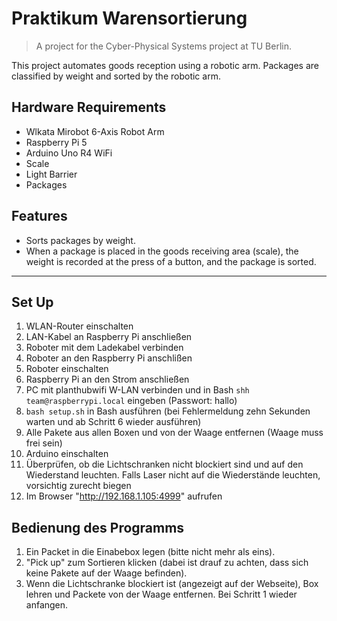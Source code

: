 # Praktikum Warensortierung

> A project for the Cyber-Physical Systems project at TU Berlin.

This project automates goods reception using a robotic arm. Packages are classified by weight and sorted by the robotic arm.

## Hardware Requirements

- Wlkata Mirobot 6-Axis Robot Arm
- Raspberry Pi 5
- Arduino Uno R4 WiFi
- Scale
- Light Barrier
- Packages

## Features

- Sorts packages by weight.
- When a package is placed in the goods receiving area (scale), the weight is recorded at the press of a button, and the package is sorted.

---

## Set Up
1.    WLAN-Router einschalten
2.    LAN-Kabel an Raspberry Pi anschließen
3.    Roboter mit dem Ladekabel verbinden
4.    Roboter an den Raspberry Pi anschlißen
5.    Roboter einschalten
6.    Raspberry Pi an den Strom anschließen
7.    PC mit planthubwifi W-LAN verbinden und in Bash `shh team@raspberrypi.local` eingeben (Passwort: hallo)
8.    `bash setup.sh` in Bash ausführen (bei Fehlermeldung zehn Sekunden warten und ab Schritt 6 wieder ausführen)
9.    Alle Pakete aus allen Boxen und von der Waage entfernen (Waage muss frei sein)
10.   Arduino einschalten 
11.   Überprüfen, ob die Lichtschranken nicht blockiert sind und auf den Wiederstand leuchten. Falls Laser nicht auf die Wiederstände leuchten, vorsichtig zurecht biegen
12.   Im Browser "http://192.168.1.105:4999" aufrufen

## Bedienung des Programms
1.    Ein Packet in die Einabebox legen (bitte nicht mehr als eins).
2.    "Pick up" zum Sortieren klicken (dabei ist drauf zu achten, dass sich keine Pakete auf der Waage befinden).
3.    Wenn die Lichtschranke blockiert ist (angezeigt auf der Webseite), Box lehren und Packete von der Waage entfernen. Bei Schritt 1 wieder anfangen.
